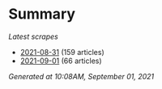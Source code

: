 # Summary
*Latest scrapes*
* [2021-08-31](https://github.com/nuuuwan/news_lk/blob/data/news_lk.2021-08-31.json) (159 articles)
* [2021-09-01](https://github.com/nuuuwan/news_lk/blob/data/news_lk.2021-09-01.json) (66 articles)

*Generated at 10:08AM, September 01, 2021*
